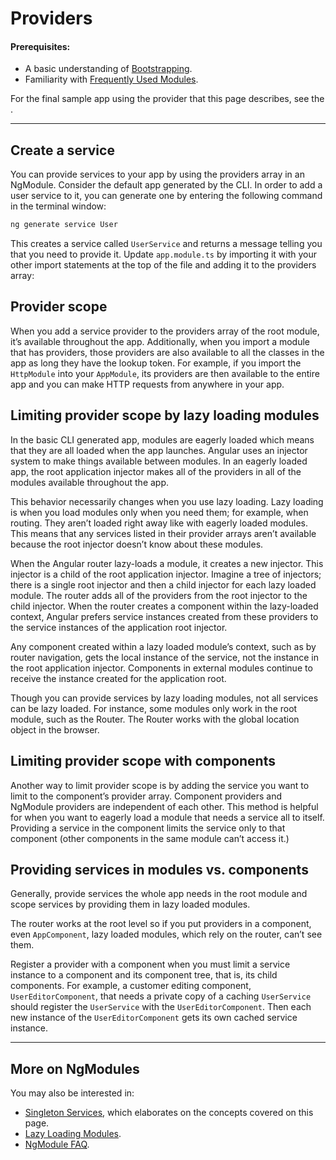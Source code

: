 # Providers

#### Prerequisites:
* A basic understanding of [Bootstrapping](guide/bootstrapping).
* Familiarity with [Frequently Used Modules](guide/frequent-ngmodules).

For the final sample app using the provider that this page describes,
see the <live-example></live-example>.

<hr>

## Create a service
You can provide services to your app by using the providers array in an NgModule.
Consider the default app generated by the CLI. In order to add
a user service to it,
you can generate one by entering the following command in the terminal window:

```sh
ng generate service User
```

This creates a service called `UserService` and returns a message telling you
that you need to provide it. Update `app.module.ts` by importing it with your
other import statements at the top of the file and adding it to the providers array:

<code-example path="providers/src/app/app.module.ts" region="app-module" title="src/app/app.module.ts" linenums="false">
</code-example>


## Provider scope

When you add a service provider to the providers array of the root module, it’s available throughout the app. Additionally, when you import a module that has providers, those providers are also available to all the classes in the app as long they have the lookup token. For example, if you import the `HttpModule` into your `AppModule`, its providers are then available to the entire app and you can make HTTP requests from anywhere in your app.


## Limiting provider scope by lazy loading modules

In the basic CLI generated app, modules are eagerly loaded which means that they are all loaded when the app launches. Angular uses an injector system to make things available between modules. In an eagerly loaded app, the root application injector makes all of the providers in all of the modules available throughout the app.

This behavior necessarily changes when you use lazy loading. Lazy loading is when you load modules only when you need them; for example, when routing. They aren’t loaded right away like with eagerly loaded modules. This means that any services listed in their provider arrays aren’t available because the root injector doesn’t know about these modules.

<!-- KW--Make diagram here -->
<!-- KW--per Misko: not clear if the lazy modules are siblings or grand-children. They are both depending on router structure. -->
When the Angular router lazy-loads a module, it creates a new injector. This injector is a child of the root application injector. Imagine a tree of injectors; there is a single root injector and then a child injector for each lazy loaded module. The router adds all of the providers from the root injector to the child injector. When the router creates a component within the lazy-loaded context, Angular prefers service instances created from these providers to the service instances of the application root injector.

Any component created within a lazy loaded module’s context, such as by router navigation, gets the local instance of the service, not the instance in the root application injector. Components in external modules continue to receive the instance created for the application root.

Though you can provide services by lazy loading modules, not all services can be lazy loaded. For instance, some modules only work in the root module, such as the Router. The Router works with the global location object in the browser.


## Limiting provider scope with components

Another way to limit provider scope is by adding the service you want to limit to the component’s provider array. Component providers and NgModule providers are independent of each other. This method is helpful for when you want to eagerly load a module that needs a service all to itself. Providing a service in the component limits the service only to that component (other components in the same module can’t access it.)


## Providing services in modules vs. components

Generally, provide services the whole app needs in the root module and scope services by providing them in lazy loaded modules.

The router works at the root level so if you put providers in a component, even `AppComponent`, lazy loaded modules, which rely on the router, can’t see them.

<!-- KW--Make a diagram here -->
Register a provider with a component when you must limit a service instance to a component and its component tree, that is, its child components. For example, a customer editing component, `UserEditorComponent`, that needs a private copy of a caching `UserService` should register the `UserService` with the `UserEditorComponent`. Then each new instance of the `UserEditorComponent` gets its own cached service instance.


<hr>

## More on NgModules

You may also be interested in:
* [Singleton Services](guide/singleton-services), which elaborates on the concepts covered on this page.
* [Lazy Loading Modules](guide/lazy-loading-ngmodules).
* [NgModule FAQ](guide/ngmodule-faq).



